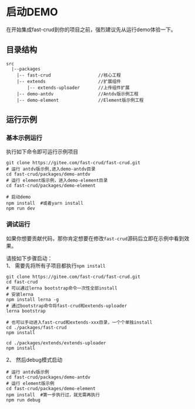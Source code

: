 # 启动DEMO
在开始集成fast-crud到你的项目之前，强烈建议先从运行demo体验一下。

## 目录结构
```
src
  |--packages    
    |-- fast-crud                  //核心工程
    |-- extends                    //扩展组件
        |-- extends-uploader       //上传组件扩展
    |-- demo-antdv                 //Antdv版示例工程
    |-- demo-element               //Element版示例工程

```

## 运行示例

### 基本示例运行
执行如下命令即可运行示例项目
```shell script
git clone https://gitee.com/fast-crud/fast-crud.git
# 运行 antdv版示例,进入demo-antdv目录
cd fast-crud/packages/demo-antdv  
# 运行 element版示例，进入demo-element目录
cd fast-crud/packages/demo-element  

# 启动demo
npm install  #或者yarn install
npm run dev
```

### 调试运行
如果你想要贡献代码，那你肯定想要在修改`fast-crud`源码后立即在示例中看到效果。    

请按如下步骤启动：    
1、 需要先将所有子项目都执行`npm install` 
```shell script
git clone https://gitee.com/fast-crud/fast-crud.git
cd fast-crud
# 可以通过lerna bootstrap命令一次性全部install
# 安装lerna
npm install lerna -g
# 通过bootstrap命令将fast-crud和extends-uploader
lerna bootstrap

# 也可以手动进入fast-crud和extends-xxx目录，一个个单独install
cd ./packages/fast-crud
npm install

cd ./packages/extends/extends-uploader
npm install

```

2、 然后debug模式启动
```
# 运行 antdv版示例
cd fast-crud/packages/demo-antdv  
# 运行 element版示例
cd fast-crud/packages/demo-element  
npm install  #第一步执行过，就无需再执行
npm run debug
```
